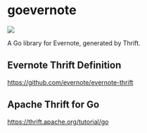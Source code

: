 # goevernote

[![](http://img.shields.io/badge/godoc-reference-5272B4.svg?style=flat-square)](https://godoc.org/github.com/rastech/goevernote)

A Go library for Evernote, generated by Thrift.

## Evernote Thrift Definition
https://github.com/evernote/evernote-thrift

## Apache Thrift for Go
https://thrift.apache.org/tutorial/go
